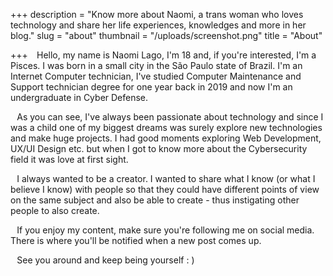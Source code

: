 +++
description = "Know more about Naomi, a trans woman who loves technology and share her life experiences, knowledges and more in her blog."
slug = "about"
thumbnail = "/uploads/screenshot.png"
title = "About"

+++
⠀Hello, my name is Naomi Lago, I'm 18 and, if you're interested, I'm a Pisces. I was born in a small city in the São Paulo state of Brazil. I'm an Internet Computer technician, I've studied Computer Maintenance and Support technician degree for one year back in 2019 and now I'm an undergraduate in Cyber Defense.

⠀As you can see, I've always been passionate about technology and since I was a child one of my biggest dreams was surely explore new technologies and make huge projects. I had good moments exploring Web Development, UX/UI Design etc. but when I got to know more about the Cybersecurity field it was love at first sight.

⠀I always wanted to be a creator. I wanted to share what I know (or what I believe I know) with people so that they could have different points of view on the same subject and also be able to create - thus instigating other people to also create.

⠀If you enjoy my content, make sure you're following me on social media. There is where you'll be notified when a new post comes up.

⠀See you around and keep being yourself : )